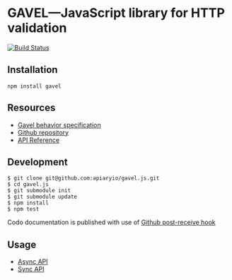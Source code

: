 # GAVEL—JavaScript library for HTTP validation

[![Build Status](https://travis-ci.org/apiaryio/gavel.js.png?branch=master)](https://travis-ci.org/apiaryio/gavel.js)

## Installation

```
npm install gavel
```

## Resources

- [Gavel behavior specification](https://www.relishapp.com/apiary/gavel/docs)
- [Github repository](https://github.com/apiaryio/gavel.js)
- [API Reference](http://coffeedoc.info/github/apiaryio/gavel.js/master/)

## Development

```
$ git clone git@github.com:apiaryio/gavel.js.git
$ cd gavel.js
$ git submodule init
$ git submodule update
$ npm install
$ npm test
```

Codo documentation is published with use of [Github post-receive hook](https://help.github.com/articles/post-receive-hooks)

## Usage

- [Async API](https://www.relishapp.com/apiary/gavel/docs/node-js/async-api)
- [Sync API](https://www.relishapp.com/apiary/gavel/docs/node-js/sync-api)